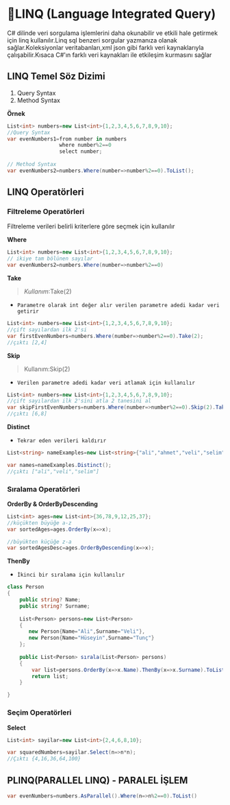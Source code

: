 # 📌LINQ (Language Integrated Query)
C# dilinde veri sorgulama işlemlerini daha okunabilir ve etkili hale getirmek için linq kullanılır.Linq sql benzeri sorgular yazmanıza olanak sağlar.Koleksiyonlar veritabanları,xml json gibi farklı veri kaynaklarıyla çalışabilir.Kısaca C#'ın farklı veri kaynakları ile etkileşim kurmasını sağlar

## LINQ Temel Söz Dizimi
1. Query Syntax
1. Method Syntax

**Örnek**
```csharp
List<int> numbers=new List<int>{1,2,3,4,5,6,7,8,9,10};
//Query Syntax
var evenNumbers1=from number in numbers
                 where number%2==0
                 select number;
                
// Method Syntax
var evenNumbers2=numbers.Where(number=>number%2==0).ToList();
```
## LINQ Operatörleri
### Filtreleme Operatörleri
Filtreleme verileri belirli kriterlere göre seçmek için kullanılır

**Where**
```csharp
List<int> numbers=new List<int>{1,2,3,4,5,6,7,8,9,10};
// ikiye tam bölünen sayılar
var evenNumbers2=numbers.Where(number=>number%2==0)
```
**Take**
> _Kullanım_:Take(2)
- `Parametre olarak int değer alır verilen parametre adedi kadar veri getirir`
```csharp
List<int> numbers=new List<int>{1,2,3,4,5,6,7,8,9,10};
//çift sayılardan ilk 2'si
var firstEvenNumbers=numbers.Where(number=>number%2==0).Take(2);
//çıktı [2,4] 
```
**Skip**
> Kullanım:Skip(2)
- `Verilen parametre adedi kadar veri atlamak için kullanılır`
```csharp
List<int> numbers=new List<int>{1,2,3,4,5,6,7,8,9,10};
//çift sayılardan ilk 2'sini atla 2 tanesini al
var skipFirstEvenNumbers=numbers.Where(number=>number%2==0).Skip(2).Take(2);
//çıktı [6,8]
```
**Distinct**
- `Tekrar eden verileri kaldırır`
```csharp
List<string> nameExamples=new List<string>{"ali","ahmet","veli","selim","ali"};

var names=nameExamples.Distinct();
//çıktı ["ali","veli","selim"]
```
### Sıralama Operatörleri
**OrderBy & OrderByDescending**
```csharp
List<int> ages=new List<int>{36,78,9,12,25,37};
//küçükten büyüğe a-z
var sortedAges=ages.OrderBy(x=>x);

//büyükten küçüğe z-a
var sortedAgesDesc=ages.OrderByDescending(x=>x);
```
**ThenBy**
- `İkinci bir sıralama için kullanılır`
```csharp
class Person
{
    public string? Name;
    public string? Surname;
    
    List<Person> persons=new List<Person>
    {
       new Person{Name="Ali",Surname="Veli"},
       new Person{Name="Hüseyin",Surname="Tunç"}
    };
    
    public List<Person> sırala(List<Person> persons)
    {
        var list=persons.OrderBy(x=>x.Name).ThenBy(x=>x.Surname).ToList();
        return list;
    }

}
```
### Seçim Operatörleri

**Select**
```csharp
List<int> sayilar=new List<int>{2,4,6,8,10};

var squaredNumbers=sayilar.Select(n=>n*n);
//Çıktı {4,16,36,64,100}
```
## PLINQ(PARALLEL LINQ) - PARALEL İŞLEM
```csharp
var evenNumbers=numbers.AsParallel().Where(n=>n%2==0).ToList()
```